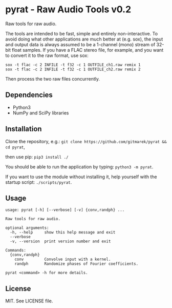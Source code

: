 pyrat - Raw Audio Tools v0.2
===================================

Raw tools for raw audio.

The tools are intended to be fast, simple and entirely non-interactive.  To
avoid doing what other applications are much better at (e.g. sox), the input
and output data is always assumed to be a 1-channel (mono) stream of 32-bit
float samples.  If you have a FLAC stereo file, for example, and you want to
convert it to the raw format, use sox:

```
sox -t flac -c 2 INFILE -t f32 -c 1 OUTFILE_ch1.raw remix 1
sox -t flac -c 2 INFILE -t f32 -c 1 OUTFILE_ch2.raw remix 2
```

Then process the two raw files concurrently.


Dependencies
------------

- Python3
- NumPy and SciPy libraries


Installation
------------

Clone the repository, e.g.:
`git clone https://github.com/gitmarek/pyrat && cd pyrat`,

then use pip:
`pip3 install ./`

You should be able to run the application by typing:
`python3 -m pyrat`.

If you want to use the module without installing it, help
yourself with the startup script: `./scripts/pyrat`.


Usage
-----
```
usage: pyrat [-h] [--verbose] [-v] {conv,randph} ...

Raw tools for raw audio.

optional arguments:
  -h, --help     show this help message and exit
  --verbose
  -v, --version  print version number and exit

Commands:
  {conv,randph}
    conv         Convolve input with a kernel.
    randph       Randomize phases of Fourier coefficients.

pyrat <command> -h for more details.
```


License
-------

MIT. See LICENSE file.
